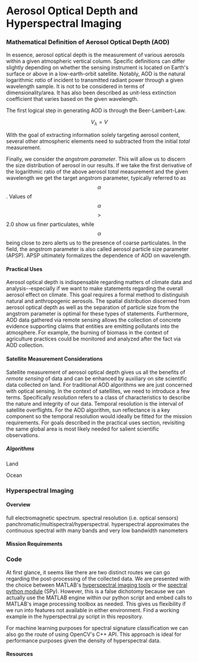 # Aerosol Optical Depth and Hyperspectral Imaging

### Mathematical Definition of Aerosol Optical Depth (AOD)
In essence, aerosol optical depth is the measurement of various aerosols within a given atmospheric vertical column. Specific definitions can 
differ slightly depending on whether the sensing instrument is located on Earth's surface or above in a low-earth-orbit satellite. Notably, AOD is the natural logarithmic *ratio* of incident to transmitted radiant power through a given wavelength sample. It is not to be considered in terms of dimensionality/area. It has also been described as unit-less extinction coefficient that varies based on the given wavelength. 

The first logical step in generating AOD is through the Beer-Lambert-Law.

$$V_{\lambda} = V$$



With the goal of extracting information solely targeting aerosol content, several other atmospheric elements need to subtracted from the initial
*total* measurement. 


Finally, we consider the *angstrom parameter*. This will allow us to discern the size distribution of aerosol in our results. If we take the first derivative of the logarithmic ratio of the above aerosol *total* measurement and the given wavelength we get the target angstrom parameter, typically referred to as $$\alpha$$. Values of $$\alpha$$ $$\gt$$ 2.0 show us finer particulates, while $$\alpha$$ being close to zero alerts us to the presence of coarse particulates. In the field, the angstrom parameter is also called aerosol particle size parameter (APSP). APSP ultimately formalizes the dependence of AOD on wavelength. 


#### Practical Uses
Aerosol optical depth is indispensable regarding matters of climate data and analysis--especially if we want to make statements regarding the overall aerosol effect on climate. This goal requires a formal method to distinguish natural and anthropogenic aerosols. The spatial distribution discerned from aerosol optical depth as well as the separation of particle size from the angstrom parameter is optimal for these types of statements. Furthermore, AOD data gathered via remote sensing allows the collection of concrete evidence supporting claims that entities are emitting pollutants into the atmosphere. For example, the burning of biomass in the context of agriculture practices could be monitored and analyzed after the fact via AOD collection. 


#### Satellite Measurement Considerations

Satellite measurement of aerosol optical depth gives us all the benefits of 
*remote sensing* of data and can be enhanced by auxiliary on site scientific data collected on land. For traditional AOD algorithms we are just concerned with optical sensing. In the context of satellites, we need to introduce a few terms. Specifically *resolution* refers to a class of characteristics to describe the nature and integrity of our data. Temporal resolution is the interval of satellite overflights. For the AOD algorithm, sun reflectance is a key component so the temporal resolution would ideally be fitted for the mission requirements. For goals described in the practical uses section, revisiting the same global area is most likely needed for salient scientific observations. 





##### Algorithms
Land

Ocean 


### Hyperspectral Imaging
#### Overview 
full electromagnetic spectrum. spectral resolution (i.e. optical sensors) panchromatic/multispectral/hyperspectral. hyperspectral approximates the continuous spectral with many bands and very low bandwidth nanometers

####  Mission Requirements

### Code 
At first glance, it seems like there are two distinct routes we can go regarding the post-processing of the collected data. We are presented with the choice between MATLAB's [hyperspectral imaging tools](https://www.mathworks.com/help/images/hyperspectral-image-processing.html) or the [spectral python module](https://www.spectralpython.net/) (SPy). However, this is a false dichotomy because we can actually use the MATLAB engine within our python script and embed calls to MATLAB's image processing toolbox as needed. This gives us flexibility if we run into features not available in either environment. Find a working example in the hyperspectral.py script in this repository.

For machine learning purposes for spectral signature classification we can also go the route of using OpenCV's C++ API. This approach is ideal for performance purposes given the density of hyperspectral data. 



#### Resources

